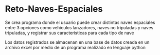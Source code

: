 # Reto-Naves-Espaciales

Se crea programa donde el usuario puede crear distintas naves espaciales entre 3 opciones como vehiculos lanzadores, naves no tripuladas y naves tripuladas, y registrar sus caracteristicas para cada tipo de nave

Los datos registrados se almacenan en una base de datos creada en un archivo excel por medio de un programa realizado en lenguaje python
